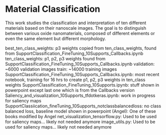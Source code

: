 # Material Classification

This work studies the classification and interpretation of ten different materials based on their nanoscale images. The goal is to distinguish between various oxide nanomaterials, composed of different elements or even the same element but different morphology.

best_ten_class_weights: p3 weights copied from ten_class_weights, found from SupportClassification_FineTuning_10Supports_Callbacks.ipynb
ten_class_weights: p1, p2, p3 weights found from SupportClassification_FineTuning_10Supports_Callbacks.ipynb
validation: ~6000 validation images
train: ~14000 training images
SupportClassification_FineTuning_10Supports_Callbacks.ipynb: most recent notebook, training for 16 hrs to create p1, p2, p3 weights in ten_class weights
SupportClassification_FineTuning_10Supports.ipynb: stuff shown in powerpoint except last one which is from the Callbacks version
Saliency_and_visualization_10Supports_tfdotkeras.ipynb: work in progress for saliency maps
SupportClassiication_fineTuning_10Supports_notclassbalancedloss: no class balanced loss, baseline model shown in powerpoint
(Angel): One of these books modified by Angel
net_visualization_tensorflow.py: Used to be used for saliency maps... likely not needed anymore
image_utils.py: Used to be used for saliency maps... likely not needed anymore

